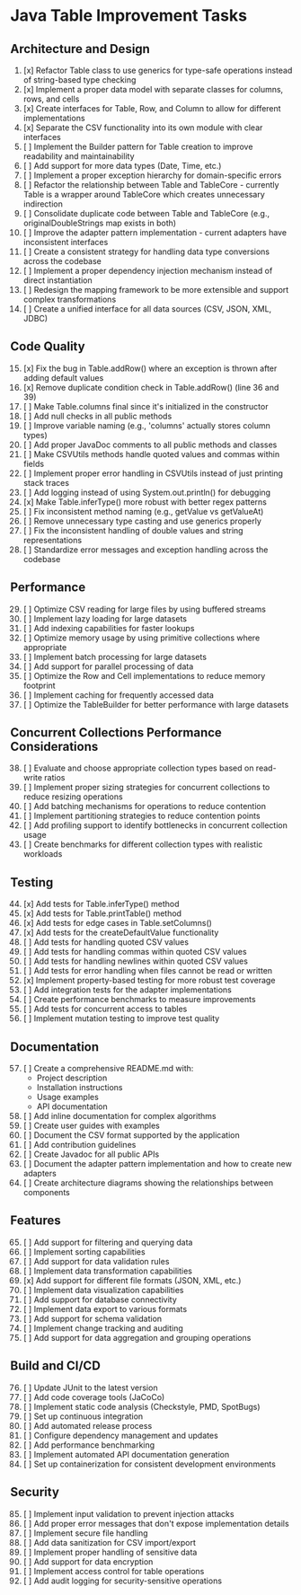 # Java Table Improvement Tasks

## Architecture and Design
1. [x] Refactor Table class to use generics for type-safe operations instead of string-based type checking
2. [x] Implement a proper data model with separate classes for columns, rows, and cells
3. [x] Create interfaces for Table, Row, and Column to allow for different implementations
4. [x] Separate the CSV functionality into its own module with clear interfaces
5. [ ] Implement the Builder pattern for Table creation to improve readability and maintainability
6. [ ] Add support for more data types (Date, Time, etc.)
7. [ ] Implement a proper exception hierarchy for domain-specific errors
8. [ ] Refactor the relationship between Table and TableCore - currently Table is a wrapper around TableCore which creates unnecessary indirection
9. [ ] Consolidate duplicate code between Table and TableCore (e.g., originalDoubleStrings map exists in both)
10. [ ] Improve the adapter pattern implementation - current adapters have inconsistent interfaces
11. [ ] Create a consistent strategy for handling data type conversions across the codebase
12. [ ] Implement a proper dependency injection mechanism instead of direct instantiation
13. [ ] Redesign the mapping framework to be more extensible and support complex transformations
14. [ ] Create a unified interface for all data sources (CSV, JSON, XML, JDBC)

## Code Quality
15. [x] Fix the bug in Table.addRow() where an exception is thrown after adding default values
16. [x] Remove duplicate condition check in Table.addRow() (line 36 and 39)
17. [ ] Make Table.columns final since it's initialized in the constructor
18. [ ] Add null checks in all public methods
19. [ ] Improve variable naming (e.g., 'columns' actually stores column types)
20. [ ] Add proper JavaDoc comments to all public methods and classes
21. [ ] Make CSVUtils methods handle quoted values and commas within fields
22. [ ] Implement proper error handling in CSVUtils instead of just printing stack traces
23. [ ] Add logging instead of using System.out.println() for debugging
24. [x] Make Table.inferType() more robust with better regex patterns
25. [ ] Fix inconsistent method naming (e.g., getValue vs getValueAt)
26. [ ] Remove unnecessary type casting and use generics properly
27. [ ] Fix the inconsistent handling of double values and string representations
28. [ ] Standardize error messages and exception handling across the codebase

## Performance
29. [ ] Optimize CSV reading for large files by using buffered streams
30. [ ] Implement lazy loading for large datasets
31. [ ] Add indexing capabilities for faster lookups
32. [ ] Optimize memory usage by using primitive collections where appropriate
33. [ ] Implement batch processing for large datasets
34. [ ] Add support for parallel processing of data
35. [ ] Optimize the Row and Cell implementations to reduce memory footprint
36. [ ] Implement caching for frequently accessed data
37. [ ] Optimize the TableBuilder for better performance with large datasets

## Concurrent Collections Performance Considerations
38. [ ] Evaluate and choose appropriate collection types based on read-write ratios
39. [ ] Implement proper sizing strategies for concurrent collections to reduce resizing operations
40. [ ] Add batching mechanisms for operations to reduce contention
41. [ ] Implement partitioning strategies to reduce contention points
42. [ ] Add profiling support to identify bottlenecks in concurrent collection usage
43. [ ] Create benchmarks for different collection types with realistic workloads

## Testing
44. [x] Add tests for Table.inferType() method
45. [x] Add tests for Table.printTable() method
46. [x] Add tests for edge cases in Table.setColumns()
47. [x] Add tests for the createDefaultValue functionality
48. [ ] Add tests for handling quoted CSV values
49. [ ] Add tests for handling commas within quoted CSV values
50. [ ] Add tests for handling newlines within quoted CSV values
51. [ ] Add tests for error handling when files cannot be read or written
52. [x] Implement property-based testing for more robust test coverage
53. [ ] Add integration tests for the adapter implementations
54. [ ] Create performance benchmarks to measure improvements
55. [ ] Add tests for concurrent access to tables
56. [ ] Implement mutation testing to improve test quality

## Documentation
57. [ ] Create a comprehensive README.md with:
    - Project description
    - Installation instructions
    - Usage examples
    - API documentation
58. [ ] Add inline documentation for complex algorithms
59. [ ] Create user guides with examples
60. [ ] Document the CSV format supported by the application
61. [ ] Add contribution guidelines
62. [ ] Create Javadoc for all public APIs
63. [ ] Document the adapter pattern implementation and how to create new adapters
64. [ ] Create architecture diagrams showing the relationships between components

## Features
65. [ ] Add support for filtering and querying data
66. [ ] Implement sorting capabilities
67. [ ] Add support for data validation rules
68. [ ] Implement data transformation capabilities
69. [x] Add support for different file formats (JSON, XML, etc.)
70. [ ] Implement data visualization capabilities
71. [ ] Add support for database connectivity
72. [ ] Implement data export to various formats
73. [ ] Add support for schema validation
74. [ ] Implement change tracking and auditing
75. [ ] Add support for data aggregation and grouping operations

## Build and CI/CD
76. [ ] Update JUnit to the latest version
77. [ ] Add code coverage tools (JaCoCo)
78. [ ] Implement static code analysis (Checkstyle, PMD, SpotBugs)
79. [ ] Set up continuous integration
80. [ ] Add automated release process
81. [ ] Configure dependency management and updates
82. [ ] Add performance benchmarking
83. [ ] Implement automated API documentation generation
84. [ ] Set up containerization for consistent development environments

## Security
85. [ ] Implement input validation to prevent injection attacks
86. [ ] Add proper error messages that don't expose implementation details
87. [ ] Implement secure file handling
88. [ ] Add data sanitization for CSV import/export
89. [ ] Implement proper handling of sensitive data
90. [ ] Add support for data encryption
91. [ ] Implement access control for table operations
92. [ ] Add audit logging for security-sensitive operations
